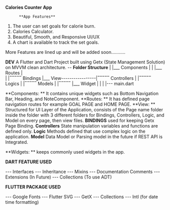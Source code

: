 **Calories Counter App**

          **App Features**
1. The user can set goals for calorie burn.
2. Calories Calculator.
3. Beautiful, Smooth, and Responsive UI/UX
4. A chart is available to track the set goals.

More Features are lined up and will be added soon...........

**DEV**
A Flutter and Dart Project built using Getx (State Management Solution) on MVVM clean architecture.
-- **Folder Structure**
    |
    |___ Components
    |
    |
    |___ Routes
    |                         
    |                         |‾‾‾‾‾ Bindings
    |___ View-----------------|‾‾‾‾‾ Controllers
    |                         |‾‾‾‾‾ Logics
    |                         |‾‾‾‾‾ Models
    |                         |‾‾‾‾‾
    |___ Widget
    |
    |
    |
    |--- main.dart


**Components: ** It contains unique widgets such as Bottom Navigation Bar, Heading, and NoteComponent.
**Routes: ** It has defined page navigation routes for example GOAL PAGE and HOME PAGE.
**View: ** Structured for UI Layer of the Application, consists of the Page name folder inside the folder with 3 different folders for Bindings, Controllers, Logic, and Model on every page, then view files.
          **BINDINGS** used for keeping Getx Page Binding.
          **Controllers** State manipulation variables and functions are defined only.
          **Logic** Methods defined that use complex logic on the application.
          **Model** Data Model or Parsing model in the future if REST API is Integrated.

**Widgets: ** keeps commonly used widgets in the app.

**DART FEATURE USED**

  --- Interfaces
  --- Inheritance
  --- Mixins
  --- Documentation Comments
  --- Extensions (In Future)
  --- Collections (To use ADT)

**FLUTTER PACKAGE USED**

  --- Google Fonts
  --- Flutter SVG
  --- GetX
  --- Collections
  --- Intl (for date time formatting)
